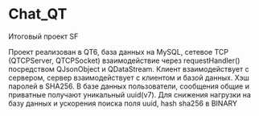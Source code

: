 # Chat_QT
Итоговый проект SF

Проект реализован в QT6, база данных на MySQL, сетевое TCP (QTCPServer, QTCPSocket) взаимодействие через requestHandler() посредством QJsonObject и QDataStream. 
Клиент взаимодействует с сервером, сервер взаимодействует с клиентом и базой данных. Хэш паролей в SHA256. 
В базе данных пользователи, сообщения общие и приватные получают уникальный uuid(v7). Для снижения нагрузки на базу данных и ускорения поиска поля uuid, hash sha256 в BINARY
